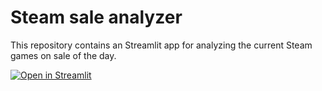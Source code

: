 # Steam sale analyzer
This repository contains an Streamlit app for analyzing the current Steam games on sale of the day.

[![Open in Streamlit](https://static.streamlit.io/badges/streamlit_badge_black_white.svg)](https://todaysteamsale.streamlit.app/)
